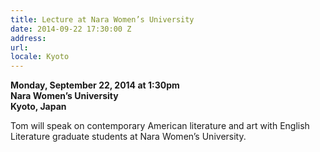 ```yaml
---
title: Lecture at Nara Women’s University
date: 2014-09-22 17:30:00 Z
address: 
url: 
locale: Kyoto
---
```


**Monday, September 22, 2014 at 1:30pm**  
**Nara Women’s University**  
**Kyoto, Japan**  

Tom will speak on contemporary American literature and art with English Literature graduate students at Nara Women’s University.
